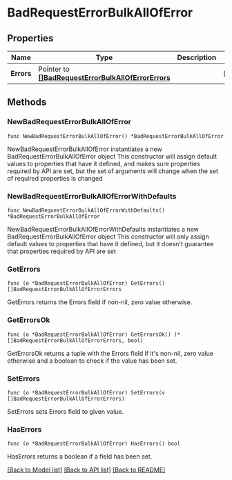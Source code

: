 # BadRequestErrorBulkAllOfError

## Properties

Name | Type | Description | Notes
------------ | ------------- | ------------- | -------------
**Errors** | Pointer to [**[]BadRequestErrorBulkAllOfErrorErrors**](BadRequestErrorBulkAllOfErrorErrors.md) |  | [optional] 

## Methods

### NewBadRequestErrorBulkAllOfError

`func NewBadRequestErrorBulkAllOfError() *BadRequestErrorBulkAllOfError`

NewBadRequestErrorBulkAllOfError instantiates a new BadRequestErrorBulkAllOfError object
This constructor will assign default values to properties that have it defined,
and makes sure properties required by API are set, but the set of arguments
will change when the set of required properties is changed

### NewBadRequestErrorBulkAllOfErrorWithDefaults

`func NewBadRequestErrorBulkAllOfErrorWithDefaults() *BadRequestErrorBulkAllOfError`

NewBadRequestErrorBulkAllOfErrorWithDefaults instantiates a new BadRequestErrorBulkAllOfError object
This constructor will only assign default values to properties that have it defined,
but it doesn't guarantee that properties required by API are set

### GetErrors

`func (o *BadRequestErrorBulkAllOfError) GetErrors() []BadRequestErrorBulkAllOfErrorErrors`

GetErrors returns the Errors field if non-nil, zero value otherwise.

### GetErrorsOk

`func (o *BadRequestErrorBulkAllOfError) GetErrorsOk() (*[]BadRequestErrorBulkAllOfErrorErrors, bool)`

GetErrorsOk returns a tuple with the Errors field if it's non-nil, zero value otherwise
and a boolean to check if the value has been set.

### SetErrors

`func (o *BadRequestErrorBulkAllOfError) SetErrors(v []BadRequestErrorBulkAllOfErrorErrors)`

SetErrors sets Errors field to given value.

### HasErrors

`func (o *BadRequestErrorBulkAllOfError) HasErrors() bool`

HasErrors returns a boolean if a field has been set.


[[Back to Model list]](../README.md#documentation-for-models) [[Back to API list]](../README.md#documentation-for-api-endpoints) [[Back to README]](../README.md)


